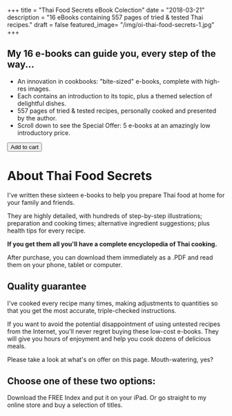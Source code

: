 +++
title = "Thai Food Secrets eBook Colection"
date = "2018-03-21"
description = "16 eBooks containing 557 pages of tried & tested Thai recipes."
draft = false
featured_image= "/img/oi-thai-food-secrets-1.jpg"
+++

## My 16 e-books can guide you, every step of the way...

- An innovation in cookbooks: "bite-sized" e-books, complete with high-res images.
- Each contains an introduction to its topic, plus a themed selection of delightful dishes.
- 557 pages of tried & tested recipes, personally cooked and presented by the author.
- Scroll down to see the Special Offer: 5 e-books at an amazingly low introductory price.

<button
    class="snipcart-add-item"
    data-item-id="3"
    data-item-name="Thai Food Secrets Complete eBook Collection"
    data-item-price="50.00"
    data-item-weight="20"
    data-item-url="https://modernthaifood.netlify.com/shop/thai-food-secrets/"
    data-item-description="16 eBooks ready for immediate download.">
        Add to cart
</button>

# About Thai Food Secrets

I've written these sixteen e-books to help you prepare Thai food at home for your family and friends.

They are highly detailed, with hundreds of step-by-step illustrations; preparation and cooking times; alternative ingredient suggestions; plus health tips for every recipe.

**If you get them all you'll have a complete encyclopedia of Thai cooking.**

After purchase, you can download them immediately as a .PDF and read them on your phone, tablet or computer.

## Quality guarantee

I've cooked every recipe many times, making adjustments to quantities so that you get the most accurate, triple-checked instructions.

If you want to avoid the potential disappointment of using untested recipes from the Internet, you'll never regret buying these low-cost e-books. They will give you hours of enjoyment and help you cook dozens of delicious meals.

Please take a look at what's on offer on this page. Mouth-watering, yes?

## Choose one of these two options:

Download the FREE Index and put it on your iPad.
Or go straight to my online store and buy a selection of titles.
